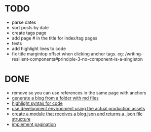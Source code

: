 # TODO
- parse dates
- sort posts by date
- create tags page
- add page # in the title for index/tag pages
- tests
- add highlight lines to code
- fix title margintop offset when clicking anchor tags. eg: /writing-resilient-components#principle-3-no-component-is-a-singleton

# DONE
- remove <base> so you can use references in the same page with anchors<a href="#title">
- generate a blog from a folder with md files
- highlight syntax for code
- use development environment using the actual production assets
- create a module that receives a blog.json and returns a .json file structure 
- implement pagination